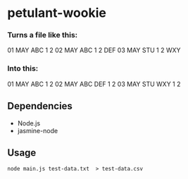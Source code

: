 petulant-wookie
===============

### Turns a file like this:

01 MAY ABC 1 2
02 MAY ABC 1 2
DEF
03 MAY STU 1 2
WXY

### Into this:

01 MAY	ABC	1	2
02 MAY	ABC DEF	1	2
03 MAY	STU WXY 	1	2

Dependencies
------------
* Node.js
* jasmine-node

Usage
-----
```
node main.js test-data.txt  > test-data.csv
```
